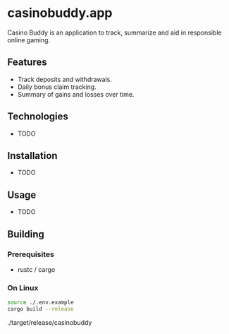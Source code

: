 # casinobuddy.app
Casino Buddy is an application to track, summarize and aid in responsible online gaming.

## Features
- Track deposits and withdrawals.
- Daily bonus claim tracking.
- Summary of gains and losses over time.

## Technologies
- TODO

## Installation
- TODO

## Usage
- TODO

## Building
### Prerequisites
- rustc / cargo
### On Linux
```bash
source ./.env.example
cargo build --release
```
./target/release/casinobuddy
```
